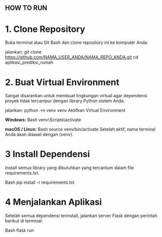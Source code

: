 ## HOW TO RUN 

# 1. Clone Repository
Buka terminal atau Git Bash dan clone repository ini ke komputer Anda.

jalankan: 
git clone https://github.com/NAMA_USER_ANDA/NAMA_REPO_ANDA.git
cd aplikasi_prediksi_rumah


# 2. Buat Virtual Environment
Sangat disarankan untuk membuat lingkungan virtual agar dependensi proyek tidak tercampur dengan library Python sistem Anda.

jalankan: 
python -m venv venv
Aktifkan Virtual Environment

**Windows:**
Bash
venv\Scripts\activate

**macOS / Linux:**
Bash
source venv/bin/activate
Setelah aktif, nama terminal Anda akan diawali dengan (venv).

# 3 Install Dependensi
Install semua library yang dibutuhkan yang tercantum dalam file requirements.txt.

Bash
pip install -r requirements.txt

# 4 Menjalankan Aplikasi
Setelah semua dependensi terinstall, jalankan server Flask dengan perintah berikut di terminal:

Bash
flask run 
